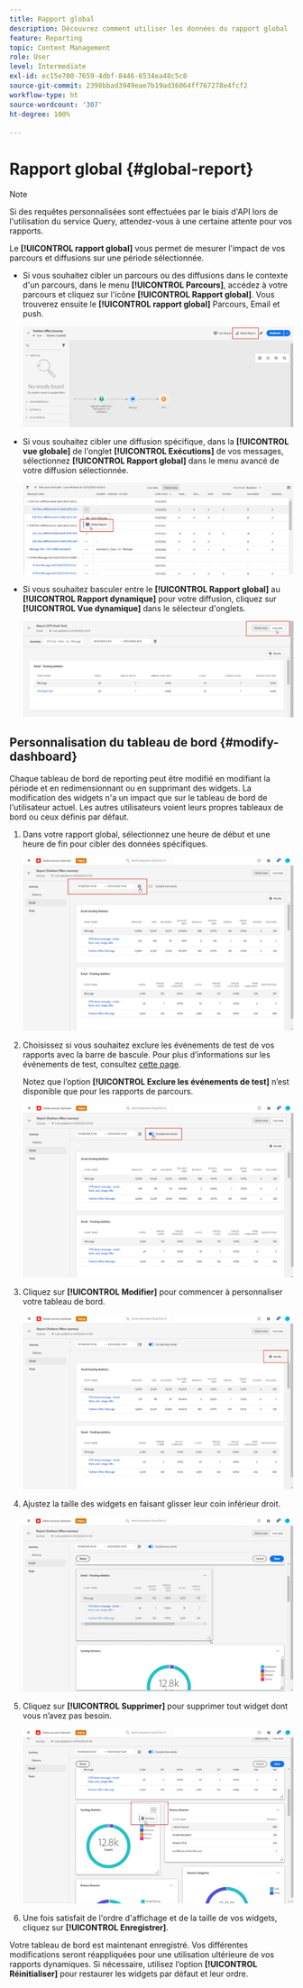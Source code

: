 ```yaml
---
title: Rapport global
description: Découvrez comment utiliser les données du rapport global
feature: Reporting
topic: Content Management
role: User
level: Intermediate
exl-id: ec15e700-7659-4dbf-8446-6534ea48c5c8
source-git-commit: 2398bbad3949eae7b19ad36064ff767278e4fcf2
workflow-type: ht
source-wordcount: '307'
ht-degree: 100%

---
```


# Rapport global {#global-report}

>[!NOTE]
>
> Si des requêtes personnalisées sont effectuées par le biais d&#39;API lors de l&#39;utilisation du service Query, attendez-vous à une certaine attente pour vos rapports.

Le **[!UICONTROL rapport global]** vous permet de mesurer l&#39;impact de vos parcours et diffusions sur une période sélectionnée.

* Si vous souhaitez cibler un parcours ou des diffusions dans le contexte d&#39;un parcours, dans le menu **[!UICONTROL Parcours]**, accédez à votre parcours et cliquez sur l&#39;icône **[!UICONTROL Rapport global]**. Vous trouverez ensuite le **[!UICONTROL rapport global]** Parcours, Email et push.

   ![](assets/report_6.png)

* Si vous souhaitez cibler une diffusion spécifique, dans la **[!UICONTROL vue globale]** de l&#39;onglet **[!UICONTROL Exécutions]** de vos messages, sélectionnez **[!UICONTROL Rapport global]** dans le menu avancé de votre diffusion sélectionnée.

   ![](assets/report_4.png)

* Si vous souhaitez basculer entre le **[!UICONTROL Rapport global]** au **[!UICONTROL Rapport dynamique]** pour votre diffusion, cliquez sur **[!UICONTROL Vue dynamique]** dans le sélecteur d&#39;onglets.

   ![](assets/report_5.png)

## Personnalisation du tableau de bord {#modify-dashboard}

Chaque tableau de bord de reporting peut être modifié en modifiant la période et en redimensionnant ou en supprimant des widgets. La modification des widgets n&#39;a un impact que sur le tableau de bord de l&#39;utilisateur actuel. Les autres utilisateurs voient leurs propres tableaux de bord ou ceux définis par défaut.

1. Dans votre rapport global, sélectionnez une heure de début et une heure de fin pour cibler des données spécifiques.

   ![](assets/report_modify_1.png)

1. Choisissez si vous souhaitez exclure les événements de test de vos rapports avec la barre de bascule. Pour plus d’informations sur les événements de test, consultez [cette page](../building-journeys/testing-the-journey.md).

   Notez que l’option **[!UICONTROL Exclure les événements de test]** n’est disponible que pour les rapports de parcours.

   ![](assets/report_modify_2.png)

1. Cliquez sur **[!UICONTROL Modifier]** pour commencer à personnaliser votre tableau de bord.

   ![](assets/report_modify_3.png)

1. Ajustez la taille des widgets en faisant glisser leur coin inférieur droit.

   ![](assets/report_modify_4.png)

1. Cliquez sur **[!UICONTROL Supprimer]** pour supprimer tout widget dont vous n’avez pas besoin.

   ![](assets/report_modify_5.png)

1. Une fois satisfait de l&#39;ordre d&#39;affichage et de la taille de vos widgets, cliquez sur **[!UICONTROL Enregistrer]**.

Votre tableau de bord est maintenant enregistré. Vos différentes modifications seront réappliquées pour une utilisation ultérieure de vos rapports dynamiques. Si nécessaire, utilisez l’option **[!UICONTROL Réinitialiser]** pour restaurer les widgets par défaut et leur ordre.
